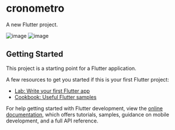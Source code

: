 # cronometro

A new Flutter project.


![image](https://github.com/MAGZ014/AppCronometro/assets/144283300/96caadae-98a0-4d37-aff3-bb31a2503bd8)
![image](https://github.com/MAGZ014/AppCronometro/assets/144283300/37d973cf-0614-4d8e-9adb-160595faf481)


## Getting Started

This project is a starting point for a Flutter application.

A few resources to get you started if this is your first Flutter project:

- [Lab: Write your first Flutter app](https://docs.flutter.dev/get-started/codelab)
- [Cookbook: Useful Flutter samples](https://docs.flutter.dev/cookbook)

For help getting started with Flutter development, view the
[online documentation](https://docs.flutter.dev/), which offers tutorials,
samples, guidance on mobile development, and a full API reference.

